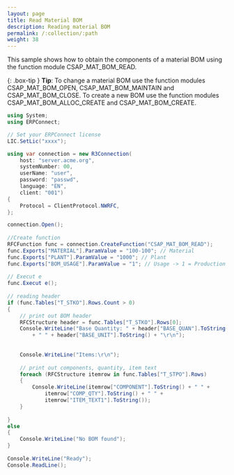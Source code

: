```yaml
---
layout: page
title: Read Material BOM
description: Reading material BOM
permalink: /:collection/:path
weight: 38
---
```


This sample shows how to obtain the components of a material BOM using the function module CSAP_MAT_BOM_READ.

{: .box-tip }
**Tip**: To change a material BOM use the function modules CSAP_MAT_BOM_OPEN, CSAP_MAT_BOM_MAINTAIN and CSAP_MAT_BOM_CLOSE.
To create a new BOM use the function modules CSAP_MAT_BOM_ALLOC_CREATE and CSAP_MAT_BOM_CREATE.

```csharp
using System;
using ERPConnect;

// Set your ERPConnect license
LIC.SetLic("xxxx");

using var connection = new R3Connection(
    host: "server.acme.org",
    systemNumber: 00,
    userName: "user",
    password: "passwd",
    language: "EN",
    client: "001")
{
    Protocol = ClientProtocol.NWRFC,
};

connection.Open();
  
//Create function
RFCFunction func = connection.CreateFunction("CSAP_MAT_BOM_READ");
func.Exports["MATERIAL"].ParamValue = "100-100"; // Material
func.Exports["PLANT"].ParamValue = "1000"; // Plant
func.Exports["BOM_USAGE"].ParamValue = "1"; // Usage -> 1 = Production
  
// Execut e
func.Execut e();
  
// reading header
if (func.Tables["T_STKO"].Rows.Count > 0)
{
    // print out BOM header
    RFCStructure header = func.Tables["T_STKO"].Rows[0];
    Console.WriteLine("Base Quantity: " + header["BASE_QUAN"].ToString()
        + " " + header["BASE_UNIT"].ToString() + "\r\n");
  
  
    Console.WriteLine("Items:\r\n");
  
    // print out components, quantity, item text
    foreach (RFCStructure itemrow in func.Tables["T_STPO"].Rows)
    {
        Console.WriteLine(itemrow["COMPONENT"].ToString() + " " +
            itemrow["COMP_QTY"].ToString() + " " +
            itemrow["ITEM_TEXT1"].ToString());
    }
  
}
else
{
    Console.WriteLine("No BOM found");
}
  
Console.WriteLine("Ready");
Console.ReadLine();
```
